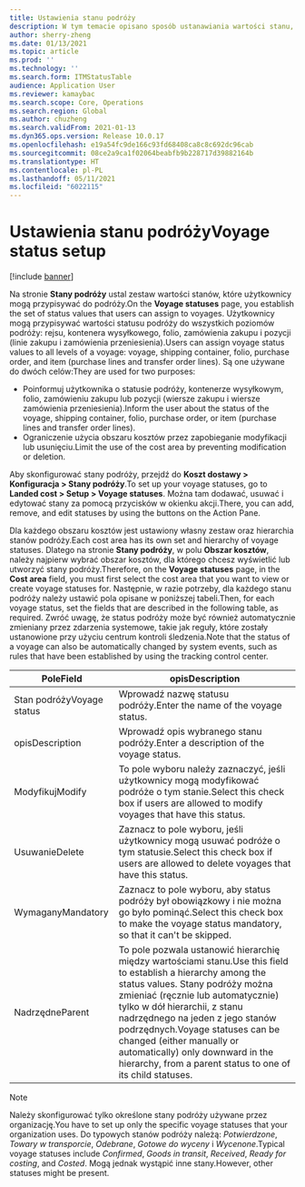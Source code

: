 ```yaml
---
title: Ustawienia stanu podróży
description: W tym temacie opisano sposób ustanawiania wartości stanu, które użytkownicy mogą przypisywać do podróży.
author: sherry-zheng
ms.date: 01/13/2021
ms.topic: article
ms.prod: ''
ms.technology: ''
ms.search.form: ITMStatusTable
audience: Application User
ms.reviewer: kamaybac
ms.search.scope: Core, Operations
ms.search.region: Global
ms.author: chuzheng
ms.search.validFrom: 2021-01-13
ms.dyn365.ops.version: Release 10.0.17
ms.openlocfilehash: e19a54fc9de166c93fd68408ca8c8c692dc96cab
ms.sourcegitcommit: 08ce2a9ca1f02064beabfb9b228717d39882164b
ms.translationtype: HT
ms.contentlocale: pl-PL
ms.lasthandoff: 05/11/2021
ms.locfileid: "6022115"
---
```

# <a name="voyage-status-setup"></a><span data-ttu-id="c1496-103">Ustawienia stanu podróży</span><span class="sxs-lookup"><span data-stu-id="c1496-103">Voyage status setup</span></span>

[!include [banner](../../includes/banner.md)]

<span data-ttu-id="c1496-104">Na stronie **Stany podróży** ustal zestaw wartości stanów, które użytkownicy mogą przypisywać do podróży.</span><span class="sxs-lookup"><span data-stu-id="c1496-104">On the **Voyage statuses** page, you establish the set of status values that users can assign to voyages.</span></span> <span data-ttu-id="c1496-105">Użytkownicy mogą przypisywać wartości statusu podróży do wszystkich poziomów podróży: rejsu, kontenera wysyłkowego, folio, zamówienia zakupu i pozycji (linie zakupu i zamówienia przeniesienia).</span><span class="sxs-lookup"><span data-stu-id="c1496-105">Users can assign voyage status values to all levels of a voyage: voyage, shipping container, folio, purchase order, and item (purchase lines and transfer order lines).</span></span> <span data-ttu-id="c1496-106">Są one używane do dwóch celów:</span><span class="sxs-lookup"><span data-stu-id="c1496-106">They are used for two purposes:</span></span>

- <span data-ttu-id="c1496-107">Poinformuj użytkownika o statusie podróży, kontenerze wysyłkowym, folio, zamówieniu zakupu lub pozycji (wiersze zakupu i wiersze zamówienia przeniesienia).</span><span class="sxs-lookup"><span data-stu-id="c1496-107">Inform the user about the status of the voyage, shipping container, folio, purchase order, or item (purchase lines and transfer order lines).</span></span>
- <span data-ttu-id="c1496-108">Ograniczenie użycia obszaru kosztów przez zapobieganie modyfikacji lub usunięciu.</span><span class="sxs-lookup"><span data-stu-id="c1496-108">Limit the use of the cost area by preventing modification or deletion.</span></span>

<span data-ttu-id="c1496-109">Aby skonfigurować stany podróży, przejdź do **Koszt dostawy \> Konfiguracja \> Stany podróży**.</span><span class="sxs-lookup"><span data-stu-id="c1496-109">To set up your voyage statuses, go to **Landed cost \> Setup \> Voyage statuses**.</span></span> <span data-ttu-id="c1496-110">Można tam dodawać, usuwać i edytować stany za pomocą przycisków w okienku akcji.</span><span class="sxs-lookup"><span data-stu-id="c1496-110">There, you can add, remove, and edit statuses by using the buttons on the Action Pane.</span></span>

<span data-ttu-id="c1496-111">Dla każdego obszaru kosztów jest ustawiony własny zestaw oraz hierarchia stanów podróży.</span><span class="sxs-lookup"><span data-stu-id="c1496-111">Each cost area has its own set and hierarchy of voyage statuses.</span></span> <span data-ttu-id="c1496-112">Dlatego na stronie **Stany podróży**, w polu **Obszar kosztów**, należy najpierw wybrać obszar kosztów, dla którego chcesz wyświetlić lub utworzyć stany podróży.</span><span class="sxs-lookup"><span data-stu-id="c1496-112">Therefore, on the **Voyage statuses** page, in the **Cost area** field, you must first select the cost area that you want to view or create voyage statuses for.</span></span> <span data-ttu-id="c1496-113">Następnie, w razie potrzeby, dla każdego stanu podróży należy ustawić pola opisane w poniższej tabeli.</span><span class="sxs-lookup"><span data-stu-id="c1496-113">Then, for each voyage status, set the fields that are described in the following table, as required.</span></span> <span data-ttu-id="c1496-114">Zwróć uwagę, że status podróży może być również automatycznie zmieniany przez zdarzenia systemowe, takie jak reguły, które zostały ustanowione przy użyciu centrum kontroli śledzenia.</span><span class="sxs-lookup"><span data-stu-id="c1496-114">Note that the status of a voyage can also be automatically changed by system events, such as rules that have been established by using the tracking control center.</span></span>

| <span data-ttu-id="c1496-115">Pole</span><span class="sxs-lookup"><span data-stu-id="c1496-115">Field</span></span> | <span data-ttu-id="c1496-116">opis</span><span class="sxs-lookup"><span data-stu-id="c1496-116">Description</span></span> |
|---|---|
| <span data-ttu-id="c1496-117">Stan podróży</span><span class="sxs-lookup"><span data-stu-id="c1496-117">Voyage status</span></span> | <span data-ttu-id="c1496-118">Wprowadź nazwę statusu podróży.</span><span class="sxs-lookup"><span data-stu-id="c1496-118">Enter the name of the voyage status.</span></span> |
| <span data-ttu-id="c1496-119">opis</span><span class="sxs-lookup"><span data-stu-id="c1496-119">Description</span></span> | <span data-ttu-id="c1496-120">Wprowadź opis wybranego stanu podróży.</span><span class="sxs-lookup"><span data-stu-id="c1496-120">Enter a description of the voyage status.</span></span> |
| <span data-ttu-id="c1496-121">Modyfikuj</span><span class="sxs-lookup"><span data-stu-id="c1496-121">Modify</span></span> | <span data-ttu-id="c1496-122">To pole wyboru należy zaznaczyć, jeśli użytkownicy mogą modyfikować podróże o tym stanie.</span><span class="sxs-lookup"><span data-stu-id="c1496-122">Select this check box if users are allowed to modify voyages that have this status.</span></span> |
| <span data-ttu-id="c1496-123">Usuwanie</span><span class="sxs-lookup"><span data-stu-id="c1496-123">Delete</span></span> | <span data-ttu-id="c1496-124">Zaznacz to pole wyboru, jeśli użytkownicy mogą usuwać podróże o tym statusie.</span><span class="sxs-lookup"><span data-stu-id="c1496-124">Select this check box if users are allowed to delete voyages that have this status.</span></span> |
| <span data-ttu-id="c1496-125">Wymagany</span><span class="sxs-lookup"><span data-stu-id="c1496-125">Mandatory</span></span> | <span data-ttu-id="c1496-126">Zaznacz to pole wyboru, aby status podróży był obowiązkowy i nie można go było pominąć.</span><span class="sxs-lookup"><span data-stu-id="c1496-126">Select this check box to make the voyage status mandatory, so that it can't be skipped.</span></span> |
| <span data-ttu-id="c1496-127">Nadrzędne</span><span class="sxs-lookup"><span data-stu-id="c1496-127">Parent</span></span> | <span data-ttu-id="c1496-128">To pole pozwala ustanowić hierarchię między wartościami stanu.</span><span class="sxs-lookup"><span data-stu-id="c1496-128">Use this field to establish a hierarchy among the status values.</span></span> <span data-ttu-id="c1496-129">Stany podróży można zmieniać (ręcznie lub automatycznie) tylko w dół hierarchii, z stanu nadrzędnego na jeden z jego stanów podrzędnych.</span><span class="sxs-lookup"><span data-stu-id="c1496-129">Voyage statuses can be changed (either manually or automatically) only downward in the hierarchy, from a parent status to one of its child statuses.</span></span>

> [!NOTE]
> <span data-ttu-id="c1496-130">Należy skonfigurować tylko określone stany podróży używane przez organizację.</span><span class="sxs-lookup"><span data-stu-id="c1496-130">You have to set up only the specific voyage statuses that your organization uses.</span></span> <span data-ttu-id="c1496-131">Do typowych stanów podróży należą: *Potwierdzone*, *Towary w transporcie*, *Odebrane*, *Gotowe do wyceny* i *Wycenone*.</span><span class="sxs-lookup"><span data-stu-id="c1496-131">Typical voyage statuses include *Confirmed*, *Goods in transit*, *Received*, *Ready for costing*, and *Costed*.</span></span> <span data-ttu-id="c1496-132">Mogą jednak wystąpić inne stany.</span><span class="sxs-lookup"><span data-stu-id="c1496-132">However, other statuses might be present.</span></span>
